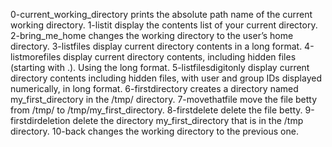 0-current_working_directory prints the absolute path name of the current working directory.
1-listit display the contents list of your current directory.
2-bring_me_home changes the working directory to the user’s home directory.
3-listfiles display current directory contents in a long format.
4-listmorefiles display current directory contents, including hidden files (starting with .). Using the long format.
5-listfilesdigitonly display current directory contents including hidden files, with user and group IDs displayed numerically, in long format.
6-firstdirectory creates a directory named my_first_directory in the /tmp/ directory.
7-movethatfile move the file betty from /tmp/ to /tmp/my_first_directory.
8-firstdelete delete the file betty.
9-firstdirdeletion delete the directory my_first_directory that is in the /tmp directory.
10-back changes the working directory to the previous one.
